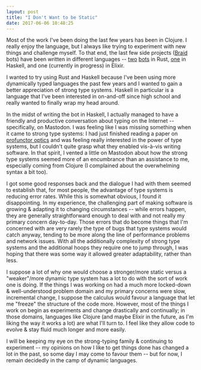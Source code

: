 ```yaml
---
layout: post
title: "I Don't Want to be Static"
date: 2017-06-06 10:48:25
---
```


Most of the work I've been doing the last few years has been in Clojure.
I really enjoy the language, but I always like trying to experiment with new things and challenge myself.
To that end, the last few side projects ([Braid][braid] bots) have been written in different languages -- [two][giphybot] [bots][octocat] in Rust, [one][greeterbot] in Haskell, and one (currently in progress) in Elixir.

 I wanted to try using Rust and Haskell because I've been using more dynamically typed languages the past few years and I wanted to gain a better appreciation of strong type systems.
 Haskell in particular is a language that I've been interested in on-and-off since high school and really wanted to finally wrap my head around.

In the midst of writing the bot in Haskell, I actually managed to have a friendly and productive conversation about typing on the Internet -- specifically, on Mastodon.
I was feeling like I was missing something when it came to strong type systems:
I had just finished reading a paper on [profunctor optics][profunctor] and was feeling really interested in the power of type systems, but I couldn't quite grasp what they enabled vis-à-vis writing software.
In that spirit, I vented a little on Mastodon about how the strong type systems seemed more of an encumbrance than an assistance to me, especially coming from Clojure (I complained about the overwhelming syntax a bit too).

I got some good responses back and the dialogue I had with them seemed to establish that, for most people, the advantage of type systems is reducing error rates.
While this is somewhat obvious, I found it disappointing.
In my experience, the challenging part of making software is growing & adapting it to changing circumstances -- while errors happen, they are generally straightforward enough to deal with and not really my primary concern day-to-day.
Those errors that do become things that I'm concerned with are very rarely the type of bugs that type systems would catch anyway, tending to be more along the line of performance problems and network issues.
With all the additionally complexity of strong type systems and the additional hoops they require one to jump through, I was hoping that there was some way it allowed greater adaptability, rather than less.

I suppose a lot of why one would choose a stronger/more static versus a "weaker"/more dynamic type system has a lot to do with the sort of work one is doing.
If the things I was working on had a much more locked-down & well-understood problem domain and my primary concerns were slow, incremental change, I suppose the calculus would favour a language that let me "freeze" the structure of the code more.
However, most of the things I work on begin as experiments and change drastically and continually; in those domains, languages like Clojure (and maybe Elixir in the future, as I'm liking the way it works a lot) are what I'll turn to.
I feel like they allow code to evolve & stay fluid much longer and more easily.

I will be keeping my eye on the strong-typing family & continuing to experiment -- my opinions on how I like to get things done has changed a lot in the past, so some day I may come to favour them -- but for now, I remain decidedly in the camp of dynamic languages.

  [braid]: https://braidchat.com
  [giphybot]: https://github.com/braidchat/giphybot
  [octocat]: https://github.com/braidchat/octocat
  [greeterbot]: https://github.com/braidchat/greeterbot
  [profunctor]: https://arxiv.org/pdf/1703.10857v1.pdf
  [asked]: https://mastodon.social/web/statuses/5394625
